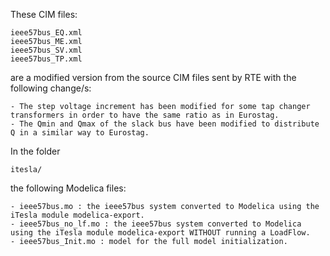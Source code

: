 These CIM files:

	ieee57bus_EQ.xml
	ieee57bus_ME.xml
	ieee57bus_SV.xml
	ieee57bus_TP.xml
	
are a modified version from the source CIM files sent by RTE with the following change/s:

	- The step voltage increment has been modified for some tap changer transformers in order to have the same ratio as in Eurostag.
	- The Qmin and Qmax of the slack bus have been modified to distribute Q in a similar way to Eurostag.

In the folder 
	
	itesla/
	
the following Modelica files:

	- ieee57bus.mo : the ieee57bus system converted to Modelica using the iTesla module modelica-export.
	- ieee57bus_no_lf.mo : the ieee57bus system converted to Modelica using the iTesla module modelica-export WITHOUT running a LoadFlow.
	- ieee57bus_Init.mo : model for the full model initialization.